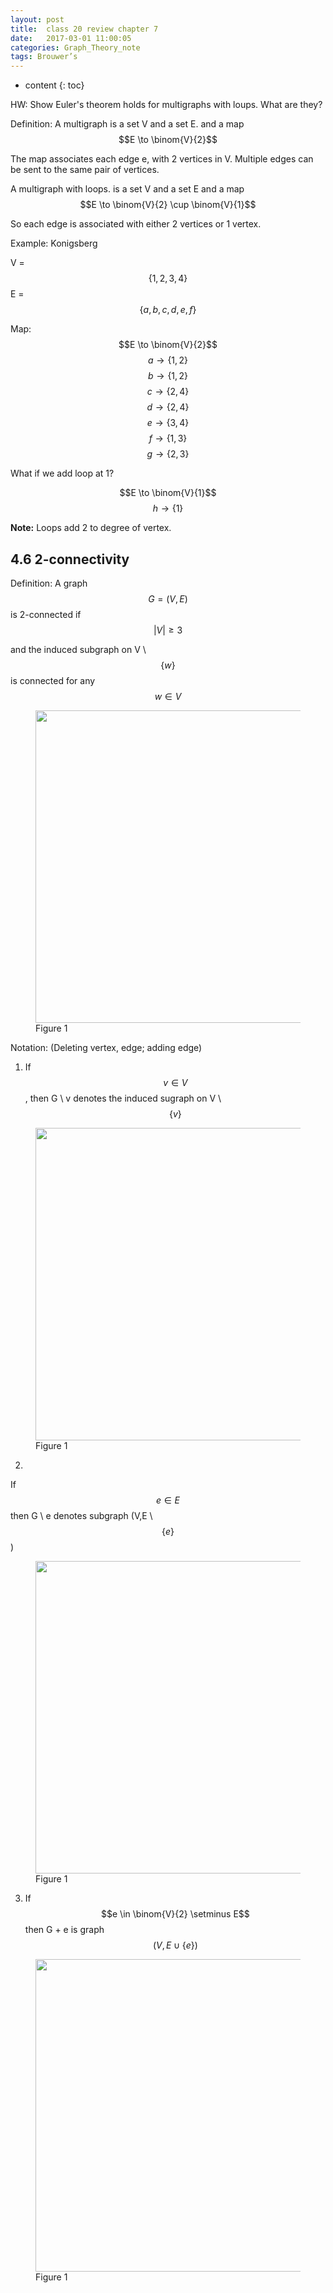 ```yaml
---
layout: post
title:  class 20 review chapter 7
date:   2017-03-01 11:00:05
categories: Graph_Theory_note
tags: Brouwer’s
---
```

* content
{: toc}

HW: Show Euler's theorem holds for multigraphs with loups. What are they?

Definition: A multigraph is a set V and a set E. 
and a map $$E \to \binom{V}{2}$$






The map associates each edge e, with 2 vertices in V. Multiple edges can be sent to the same pair of vertices. 

A multigraph with loops. is a set V and a set E and a map $$E \to \binom{V}{2} \cup \binom{V}{1}$$

So each edge is associated with either 2 vertices or 1 vertex. 

Example: Konigsberg

V = $$\{1,2,3,4\}$$
E = $$\{a,b,c,d,e,f\}$$

Map: 
$$E \to \binom{V}{2}$$
$$a \to \{1,2\}$$
$$b \to \{1,2\}$$
$$c \to \{2,4\}$$
$$d \to \{2,4\}$$
$$e \to \{3,4\}$$
$$f \to \{1,3\}$$
$$g \to \{2,3\}$$

What if we add loop at 1?

$$E \to \binom{V}{1}$$
$$h \to \{1\}$$

**Note:**
Loops add 2 to degree of vertex.


## 4.6 2-connectivity

Definition: A graph $$G = (V,E)$$
is 2-connected if $$\lvert V \lvert ≥ 3$$

and the induced subgraph on V \ $$\{w\}$$ is connected for any $$w \in V$$


<figure>
<img src = "{{root_url | prepend: site.baseurl}}/asset/graph_theory/pic/class-note/class-20/20-a.jpeg" width = "500">
<figurecpation>Figure 1</figurecpation>
</figure>


Notation: (Deleting vertex, edge; adding edge)
1) If $$v \in V$$, then G \ v denotes the induced sugraph on V \ $$\{v\}$$
<figure>
<img src = "{{root_url | prepend: site.baseurl}}/asset/graph_theory/pic/class-note/class-20/20-b.jpeg" width = "500">
<figurecpation>Figure 1</figurecpation>
</figure>

2)
If $$e \in E$$
then G \ e denotes subgraph (V,E \ $$\{e\}$$)
<figure>
<img src = "{{root_url | prepend: site.baseurl}}/asset/graph_theory/pic/class-note/class-20/20-c.jpeg" width = "500">
<figurecpation>Figure 1</figurecpation>
</figure>

3) If $$e \in \binom{V}{2} \setminus E$$
then G + e is graph $$(V, E \cup \{e\})$$
<figure>
<img src = "{{root_url | prepend: site.baseurl}}/asset/graph_theory/pic/class-note/class-20/20-d.jpeg" width = "500">
<figurecpation>Figure 1</figurecpation>
</figure>




